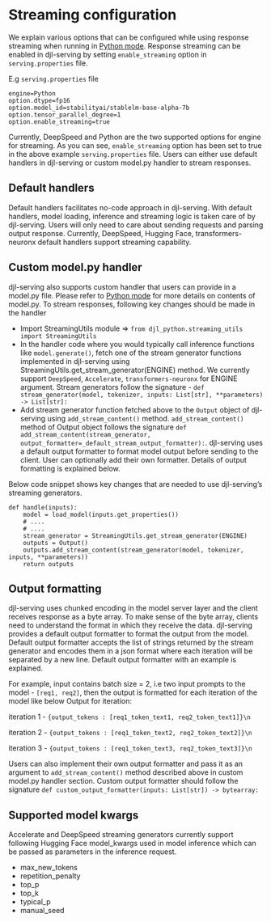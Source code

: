 # Streaming configuration

We explain various options that can be configured while using response streaming when running in [Python mode](modes.md#python-mode). Response streaming can be enabled in djl-serving by setting `enable_streaming` option in `serving.properties` file.

E.g `serving.properties` file

```
engine=Python
option.dtype=fp16
option.model_id=stabilityai/stablelm-base-alpha-7b
option.tensor_parallel_degree=1
option.enable_streaming=true
```

Currently, DeepSpeed and Python are the two supported options for engine for streaming. As you can see, `enable_streaming` option has been set to true in the above example `serving.properties` file. Users can either use default handlers in djl-serving or custom model.py handler to stream responses.


## Default handlers

Default handlers facilitates no-code approach in djl-serving. With default handlers, model loading, inference and streaming logic is taken care of by djl-serving. Users will only need to care about sending requests and parsing output response. Currently, DeepSpeed, Hugging Face, transformers-neuronx default handlers support streaming capability.

## Custom model.py handler

djl-serving also supports custom handler that users can provide in a model.py file. Please refer to  [Python mode](modes.md#python-mode) for more details on contents of model.py. To stream responses, following key changes should be made in the handler

* Import StreamingUtils module => `from djl_python.streaming_utils import StreamingUtils`
* In the handler code where you would typically call inference functions like `model.generate()`, fetch one of the stream generator functions implemented in djl-serving using StreamingUtils.get_stream_generator(ENGINE) method. We currently support `DeepSpeed`, `Accelerate`, `transformers-neuronx`  for ENGINE argument. Stream generators follow the signature - `def stream_generator(model, tokenizer, inputs: List[str], **parameters) -> List[str]:`
* Add stream generator function fetched above to the `Output` object of djl-serving using `add_stream_content()` method.  `add_stream_content()` method of Output object follows the signature `def add_stream_content(stream_generator,  output_formatter=_default_stream_output_formatter):`. djl-serving uses a default output formatter to format model output before sending to the client. User can optionally add their own formatter. Details of output formatting is explained below.


Below code snippet shows key changes that are needed to use djl-serving’s streaming generators.

```
def handle(inputs):
    model = load_model(inputs.get_properties())
    # ....
    # ....
    stream_generator = StreamingUtils.get_stream_generator(ENGINE) 
    outputs = Output()
    outputs.add_stream_content(stream_generator(model, tokenizer, inputs, **parameters))
    return outputs
```

## Output formatting

djl-serving uses chunked encoding in the model server layer and the client receives response as a byte array. To make sense of the byte array, clients need to understand the format in which they receive the data. djl-serving provides a default output formatter to format the output from the model.  Default output formatter accepts the list of strings returned by the stream generator and encodes them in a json format where each iteration will be separated by a new line. Default output formatter with an example is explained.

For example, input contains batch size = 2, i.e two input prompts to the model - `[req1, req2]`, then the output is formatted for each iteration of the model like below
Output for iteration:

iteration 1 - `{output_tokens : [req1_token_text1, req2_token_text1]}\n`

iteration 2 - `{output_tokens : [req1_token_text2, req2_token_text2]}\n`

iteration 3 - `{output_tokens : [req1_token_text3, req2_token_text3]}\n`


Users can also implement their own output formatter and pass it as an argument to `add_stream_content()` method described above in custom model.py handler section. Custom output formatter should follow the signature
`def custom_output_formatter(inputs: List[str]) -> bytearray:`

## Supported model kwargs

Accelerate and DeepSpeed streaming generators currently support following Hugging Face model_kwargs used in model inference which can be passed as parameters in the inference request. 

* max_new_tokens
* repetition_penalty
* top_p
* top_k
* typical_p
* manual_seed

